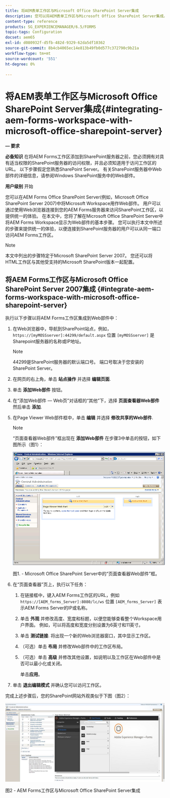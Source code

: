 ```yaml
---
title: 将AEM表单工作区与Microsoft Office SharePoint Server集成
description: 您可以将AEM表单工作区与Microsoft Office SharePoint Server集成。
content-type: reference
products: SG_EXPERIENCEMANAGER/6.5/FORMS
topic-tags: Configuration
docset: aem65
exl-id: d080932f-d5fb-482d-9329-62da5df10362
source-git-commit: 8b4cb4065ec14e813b49fb0d577c372790c9b21a
workflow-type: tm+mt
source-wordcount: '551'
ht-degree: 0%

---
```


# 将AEM表单工作区与Microsoft Office SharePoint Server集成{#integrating-aem-forms-workspace-with-microsoft-office-sharepoint-server}

**— 要求**

**必备知识**
在将AEM Forms工作区添加到SharePoint服务器之前，您必须拥有对具有适当权限的SharePoint服务器的访问权限，并且必须知道用于访问工作区的URL。 以下步骤假定您熟悉SharePoint Server。 有关SharePoint服务器中Web部件的详细信息，请参阅Windows SharePoint服务中的Web部件。

**用户级别**
开始

您可以在AEM Forms Office SharePoint Server(例如，Microsoft Office SharePoint Server 2007)中将Microsoft Workspace用作Web部件。 用户可以通过使用Web浏览器连接到您的AEM Forms服务器来访问SharePoint工作区，以提供统一的体验。 在本文中，您将了解在Microsoft Office SharePoint Server中将AEM Forms Workspace显示为Web部件的基本步骤。 您可以执行本文中所述的步骤来提供统一的体验，以便连接到SharePoint服务器的用户可以从同一端口访问AEM Forms工作区。

>[!NOTE]
>
>本文中列出的步骤特定于Microsoft SharePoint Server 2007。 您还可以将HTML工作区与其他受支持的Microsoft SharePoint版本一起配置。

## 将AEM Forms工作区与Microsoft Office SharePoint Server 2007集成 {#integrate-aem-forms-workspace-with-microsoft-office-sharepoint-server}

执行以下步骤以将AEM Forms工作区集成到Web部件中：

1. 在Web浏览器中，导航到SharePoint站点，例如， `https://[myMOSSserver]:44299/default.aspx` 位置 `[myMOSSserver]` 是Sharepoint服务器的名称或IP地址。

   >[!NOTE]
   >
   >44299是SharePoint服务器的默认端口号。 端口号取决于您安装的SharePoint Server。

1. 在网页的右上角，单击 **站点操作** 并选择 **编辑页面**.
1. 单击 **添加Web部件** 按钮。
1. 在“添加Web部件 — Web页”对话框的“其他”下，选择 **页面查看器Web部件** 然后单击 **添加**.
1. 在Page Viewer Web部件框中，单击 **编辑** 并选择 **修改共享的Web部件**.

   >[!NOTE]
   >
   >“页面查看器Web部件”框出现在 **添加Web部件** 在步骤3中单击的按钮，如下图所示（图1）：

   ![Microsoft Office SharePoint服务器中的页面查看器Web部件框。](assets/page-viewer-web-part-box-in-microsoft-office-sharepoint-server.png)

   图1. - Microsoft Office SharePoint Server中的“页面查看器Web部件”框。

1. 在“页面查看器”页上，执行以下任务：

   1. 在链接框中，键入AEM Forms工作区的URL，例如 `https://[AEM_forms_Server]:8080/lc/ws` 位置 `[AEM_forms_Server]` 表示AEM Forms Server的IP或名称。
   1. 单击 **外观** 并修改高度、宽度和标题，以便您能够查看整个Workspace用户界面。 例如，可以将高度和宽度分别设置为6英寸和11英寸。
   1. 单击 **测试链接**. 将出现一个新的Web浏览器窗口，其中显示工作区。
   1. （可选）单击 **布局** 并修改Web部件中的工作区布局。
   1. （可选）单击 **高级** 并修改其他设置，如说明以及工作区在Web部件中是否可以最小化或关闭。

      单击&#x200B;**应用**。

1. 单击 **退出编辑模式** 并确认您可以访问工作区。

完成上述步骤后，您的SharePoint网站外观类似于下图（图2）：

![AEM Forms工作区与Microsoft Office SharePoint Server集成](assets/aem-forms-workspace.jpg)

图2 - AEM Forms工作区与Microsoft Office SharePoint Server集成
